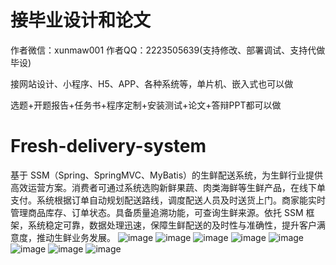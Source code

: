 # 接毕业设计和论文
作者微信：xunmaw001  作者QQ：2223505639(支持修改、部署调试、支持代做毕设)

接网站设计、小程序、H5、APP、各种系统等，单片机、嵌入式也可以做

选题+开题报告+任务书+程序定制+安装测试+论文+答辩PPT都可以做
# Fresh-delivery-system
基于 SSM（Spring、SpringMVC、MyBatis）的生鲜配送系统，为生鲜行业提供高效运营方案。消费者可通过系统选购新鲜果蔬、肉类海鲜等生鲜产品，在线下单支付。系统根据订单自动规划配送路线，调度配送人员及时送货上门。商家能实时管理商品库存、订单状态。具备质量追溯功能，可查询生鲜来源。依托 SSM 框架，系统稳定可靠，数据处理迅速，保障生鲜配送的及时性与准确性，提升客户满意度，推动生鲜业务发展。 
![image](https://github.com/user-attachments/assets/8e5ba02e-1afe-4a54-8fb3-e54e1670f8d2)
![image](https://github.com/user-attachments/assets/b3c640a0-5fcf-4461-ada0-b6119563d83f)
![image](https://github.com/user-attachments/assets/37aa1ff2-d8c6-4f71-ac32-4f33a365ad5a)
![image](https://github.com/user-attachments/assets/81d5bbbe-356c-47df-9d82-3a8511d94a20)
![image](https://github.com/user-attachments/assets/b980aa91-e816-46ea-9907-ffbca54d8b6b)
![image](https://github.com/user-attachments/assets/6511ec84-c793-497d-a39b-541bfd3f4d0c)
![image](https://github.com/user-attachments/assets/f64aec45-4a1f-40a3-a2cc-c3936c22003a)
![image](https://github.com/user-attachments/assets/fd6439ea-0498-440b-a3d4-ae2bc48d2496)
